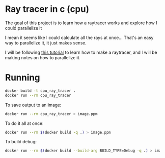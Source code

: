 # Ray tracer in c (cpu)

The goal of this project is to learn how a raytracer works and explore how I could parallelize it

I mean it seems like I could calculate all the rays at once... That's an easy way to parallelize it, it just makes sense.

I will be following [this tutorial](https://raytracing.github.io/books/RayTracingInOneWeekend.html) to learn how to make a raytracer, and I will be making notes on how to parallelize it.

# Running
```sh
docker build -t cpu_ray_tracer .
docker run --rm cpu_ray_tracer
```

To save output to an image:
```sh
docker run --rm cpu_ray_tracer > image.ppm
```

To do it all at once:
```sh
docker run --rm $(docker build -q .) > image.ppm
```

To build debug:
```sh
docker run --rm $(docker build --build-arg BUILD_TYPE=Debug -q .) > image.ppm
```